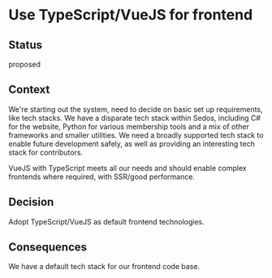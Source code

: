# Use TypeScript/VueJS for frontend

## Status

proposed

## Context

We're starting out the system, need to decide on basic set up requirements, like tech stacks. 
We have a disparate tech stack within Sedos, including C# for the website, Python for various membership tools and a mix of other frameworks and smaller utilities.
We need a broadly supported tech stack to enable future development safely, as well as providing an interesting tech stack for contributors.

VueJS with TypeScript meets all our needs and should enable complex frontends where required, with SSR/good performance.

## Decision

Adopt TypeScript/VueJS as default frontend technologies.

## Consequences

We have a default tech stack for our frontend code base.
